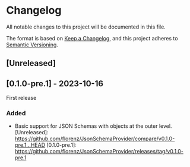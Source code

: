 # Changelog

All notable changes to this project will be documented in this file.

The format is based on [Keep a Changelog](https://keepachangelog.com/en/1.0.0/),
and this project adheres to [Semantic Versioning](https://semver.org/spec/v2.0.0.html).

## [Unreleased]

## [0.1.0-pre.1] - 2023-10-16

First release

### Added

- Basic support for JSON Schemas with objects at the outer level.
[Unreleased]: https://github.com/florenz/JsonSchemaProvider/compare/v0.1.0-pre.1...HEAD
[0.1.0-pre.1]: https://github.com/florenz/JsonSchemaProvider/releases/tag/v0.1.0-pre.1
